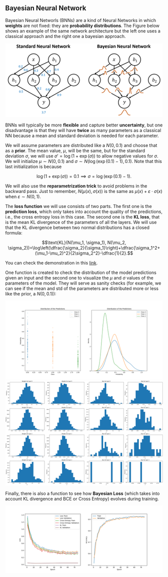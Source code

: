 ## Bayesian Neural Network

Bayesian Neural Networls (BNNs) are a kind of Neural Networks in which **weights** are not fixed: they are **probability distributions**. The Figure below shows an example of the same network architecture but the left one uses a classical approach and the right one a bayesian approach.

<p align="center">
  <img src="images/bnn.png"/>
</p>

BNNs will typically be more **flexible** and capture better **uncertainty**, but one disadvantage is that they will have **twice** as many parameters as a classical NN because a mean and standard deviation is needed for each parameter.

We will assume parameters are distributed like a $N(0, 0.1)$ and choose that as a **prior**. The mean value, $\mu$, will be the same, but for the standard deviation $\sigma$, we will use $\sigma'=\log(1+\exp(\sigma))$ to allow negative values for $\sigma$. We will initialize $\mu\sim N(0,0.1)$ and $\sigma\sim N(\log(\exp(0.1)-1), 0.1)$. Note that this last initialization is because

$$\log(1+\exp(\sigma))=0.1 \implies \sigma=\log(\exp(0.1)-1).$$

We will also use the **reparametrization trick** to avoid problems in the backward pass. Just to remember, $N(\mu(x), \sigma(x))$ is the same as $\mu(x)+\varepsilon\cdot\sigma(x)$ when $\varepsilon\sim N(0, 1)$.

The **loss function** we will use consists of two parts. The first one is the **prediction loss**, which only takes into account the quality of the predictions, i.e., the cross entropy loss in this case. The second one is the **KL loss**, that is the mean KL divergence of the parameters of all the layers. We will use that the KL divergence between two normal distributions has a closed formula:

$$\text{KL}(N(\mu_1, \sigma_1), N(\mu_2, \sigma_2))=\log\left(\dfrac{\sigma_2}{\sigma_1}\right)+\dfrac{\sigma_1^2+(\mu_1-\mu_2)^2}{2\sigma_2^2}-\dfrac{1}{2}.$$

You can check the demonstration in this [link](https://stats.stackexchange.com/questions/7440/kl-divergence-between-two-univariate-gaussians).

One function is created to check the distribution of the model predictions given an input and the second one to visualize the $\mu$ and $\sigma$ values of the parameters of the model. They will serve as sanity checks (for example, we can see if the mean and std of the parameters are distributed more or less like the prior, a $N(0, 0.1)$):

<p align="center">
  <img src="images/histogram_predictions.png"/>
  <img src="images/model_mu_sigma.png"/>
</p>

Finally, there is also a function to see how **Bayesian Loss** (which takes into account KL divergence and BCE or Cross Entropy) evolves during training.

<p align="center">
  <img src="images/train.png"/>
</p>
